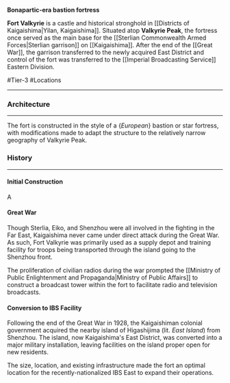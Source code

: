 **Bonapartic-era bastion fortress**

**Fort Valkyrie** is a castle and historical stronghold in [[Districts of Kaigaishima|Yilan, Kaigaishima]]. Situated atop **Valkyrie Peak**, the fortress once served as the main base for the [[Sterlian Commonwealth Armed Forces|Sterlian garrison]] on [[Kaigaishima]]. After the end of the [[Great War]], the garrison transferred to the newly acquired East District and control of the fort was transferred to the [[Imperial Broadcasting Service]] Eastern Division.

#Tier-3 #Locations 

---

### Architecture
---
The fort is constructed in the style of a {*European*} bastion or star fortress, with modifications made to adapt the structure to the relatively narrow geography of Valkyrie Peak. 

### History
---
#### Initial Construction
A

#### Great War
Though Sterlia, Eiko, and Shenzhou were all involved in the fighting in the Far East, Kaigaishima never came under direct attack during the Great War. As such, Fort Valkyrie was primarily used as a supply depot and training facility for troops being transported through the island going to the Shenzhou front.

The proliferation of civilian radios during the war prompted the [[Ministry of Public Enlightenment and Propaganda|Ministry of Public Affairs]] to construct a broadcast tower within the fort to facilitate radio and television broadcasts.
#### Conversion to IBS Facility
Following the end of the Great War in 1928, the Kaigaishiman colonial government acquired the nearby island of Higashijima (lit. *East Island*) from Shenzhou. The island, now Kaigaishima's East District, was converted into a major military installation, leaving facilities on the island proper open for new residents.

The size, location, and existing infrastructure made the fort an optimal location for the recently-nationalized IBS East to expand their operations.